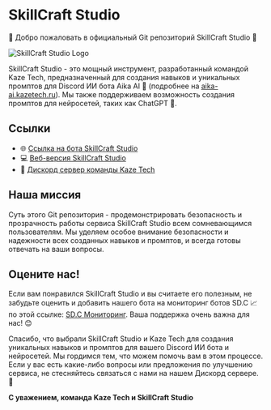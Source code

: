 # SkillCraft Studio

🚀 Добро пожаловать в официальный Git репозиторий SkillCraft Studio 🚀

![SkillCraft Studio Logo](https://cdn.discordapp.com/avatars/1131215558164103259/ddbafaa79a780640ef32b35baae11a88.png)

SkillCraft Studio - это мощный инструмент, разработанный командой Kaze Tech, предназначенный для создания навыков и уникальных промптов для Discord ИИ бота Aika AI 🤖 (подробнее на [aika-ai.kazetech.ru](https://aika-ai.kazetech.ru)). Мы также поддерживаем возможность создания промптов для нейросетей, таких как ChatGPT 🧠.

## Ссылки
- 🌐 [Ссылка на бота SkillCraft Studio](https://clck.ru/35eMw4)
- 💻 [Веб-версия SkillCraft Studio](https://skillcraft.kazetech.ru/web)
- 💬 [Дискорд сервер команды Kaze Tech](https://discord.gg/kazetech)

## Наша миссия
Суть этого Git репозитория - продемонстрировать безопасность и прозрачность работы сервиса SkillCraft Studio всем сомневающимся пользователям. Мы уделяем особое внимание безопасности и надежности всех созданных навыков и промптов, и всегда готовы отвечать на ваши вопросы.

## Оцените нас!
Если вам понравился SkillCraft Studio и вы считаете его полезным, не забудьте оценить и добавить нашего бота на мониторинг ботов SD.C 📈 по этой ссылке: [SD.C Мониторинг](https://clck.ru/35eN7B). Ваша поддержка очень важна для нас! 😊

Спасибо, что выбрали SkillCraft Studio и Kaze Tech для создания уникальных навыков и промптов для вашего Discord ИИ бота и нейросетей. Мы гордимся тем, что можем помочь вам в этом процессе. Если у вас есть какие-либо вопросы или предложения по улучшению сервиса, не стесняйтесь связаться с нами на нашем Дискорд сервере. 🙌

**С уважением, команда Kaze Tech и SkillCraft Studio**
